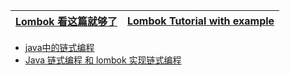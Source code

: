 [Lombok 看这篇就够了](https://zhuanlan.zhihu.com/p/32779910)|[Lombok Tutorial with example](https://www.javaguides.net/p/project-lombok-tutorial.html)|
---|---|

* [java中的链式编程](https://www.kancloud.cn/mr_zihan/mr_zihan_action/2144251)
* [Java 链式编程 和 lombok 实现链式编程](https://blog.csdn.net/xiaojin21cen/article/details/83478929)
